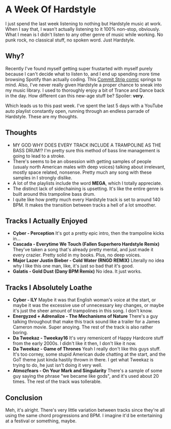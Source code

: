 # A Week Of Hardstyle
I just spend the last week listening to nothing but Hardstyle music at work. When I say that, I wasn't actually listening to it 100% non-stop, obviously. What I mean is I didn't listen to any other genre of music while working. No punk rock, no classical stuff, no spoken word. Just Hardstyle. 

## Why?
Recently I've found myself getting super frustarted with myself purely because I can't decide what to listen to, and I end up spending more time browsing Spotify than actually coding. This [Commit Strip comic](http://www.commitstrip.com/en/2017/01/26/on-the-wrong-track/) springs to mind. Also, I've never really given Hardstyle a proper chance to sneak into my music library. I used to thoroughly enjoy a bit of Trance and Dance back in the day. How different can this new-age stuff be? Spoiler: **very**.

Which leads us to this past week. I've spent the last 5 days with a YouTube auto playlist constantly open, running through an endless parrade of Hardstyle. These are my thoughts.

## Thoughts
 - MY GOD WHY DOES EVERY TRACK INCLUDE A TRAMPOLINE AS THE BASS DRUM!? I'm pretty sure this method of bass line management is going to lead to a stroke.
 - There's seems to be an obsession with getting samples of people (usualy north American males with deep voices) talking about irrelevant, mostly space related, nonsense. Pretty much any song with these samples in I strongly dislike.
 - A lot of the playlists include the word **MEGA**, which I totally appreciate.
 - The distinct lack of sidechaining is upsetting. It's like the entire genre is built around this trampoline bass drum.
 - I quite like how pretty much every Hardstyle track is set to around 140 BPM. It makes the transition between tracks a hell of a lot smoother.

## Tracks I Actually Enjoyed
 - 	**Cyber - Perception**
	It's got a pretty epic intro, then the trampoline kicks in...
 -	**Cascada - Everytime We Touch (Fallen Superhero Hardstyle Remix)**
	They've taken a song that's already pretty mental, and just made it every crazier. Pretty solid in my books. Plus, no deep voices.
 - 	**Major Lazer Justin Bieber - Cold Water (RNGD REMIX)**
	Literally no idea why I like this one man, like, it's just so bad that it's good.
 - 	**Galatis - Gold Dust (Dany BPM Remix)**
 	No idea. It just works.

## Tracks I Absolutely Loathe
 - 	**Cyber - ILY**
	Maybe it was that English woman's voice at the start, or maybe it was the excessive use of unnecessary key changes, or maybe it's just the sheer amount of trampolines in this song. I don't know.
 - 	**Energyzed + Adrenalize - The Mechanisms of Nature**
 	There's a guy talking throughout that make this track sound like a trailer for a James Cameron movie. Super anoying. The rest of the track is also rather boring.
 -	**Da Tweekaz - Tweekay16**
	It's very remenicent of Happy Hardcore stuff from the early 2000s. I didn't like it then, I don't like it now.
 - **Da Tweekaz - Game of Thrones**
	Yeah I really don't like this guys stuff. It's too corney, some stupid American dude chatting at the start, and the GoT theme just kinda hastily thrown in there. I get what Tweekaz is trying to do, he just isn't doing it very well.
 -	**Atmozfears - On Your Mark and Singularity**
	There's a sample of some guy saying the phrase "we became like gods", and it's used about 20 times. The rest of the track was tollerable.

## Conclusion
Meh, it's alright. There's very little variation between tracks since they're all using the same chord progressions and BPM. I imagine it'd be entertaining at a festival or something, maybe.